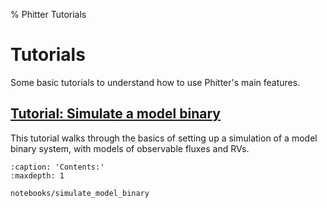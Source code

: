 % Phitter Tutorials

# Tutorials

Some basic tutorials to understand how to use Phitter's main features.

## [Tutorial: Simulate a model binary](notebooks/simulate_model_binary)

This tutorial walks through the basics of setting up a simulation of a model binary system, with models of observable fluxes and RVs.


```{toctree}
:caption: 'Contents:'
:maxdepth: 1

notebooks/simulate_model_binary
```